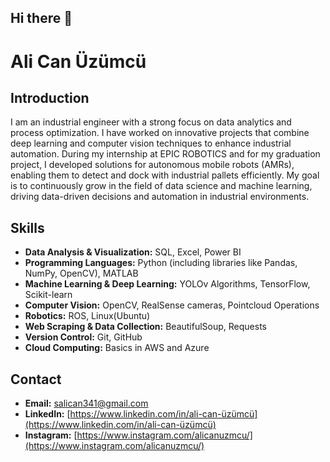 ## Hi there 👋

# Ali Can Üzümcü

## Introduction

I am an industrial engineer with a strong focus on data analytics and process optimization. I have worked on innovative projects that combine deep learning and computer vision techniques to enhance industrial automation. During my internship at EPIC ROBOTICS and for my graduation project, I developed solutions for autonomous mobile robots (AMRs), enabling them to detect and dock with industrial pallets efficiently. My goal is to continuously grow in the field of data science and machine learning, driving data-driven decisions and automation in industrial environments.

## Skills

- **Data Analysis & Visualization:** SQL, Excel, Power BI
- **Programming Languages:** Python (including libraries like Pandas, NumPy, OpenCV), MATLAB
- **Machine Learning & Deep Learning:** YOLOv Algorithms, TensorFlow, Scikit-learn
- **Computer Vision:** OpenCV, RealSense cameras, Pointcloud Operations
- **Robotics:** ROS, Linux(Ubuntu) 
- **Web Scraping & Data Collection:** BeautifulSoup, Requests
- **Version Control:** Git, GitHub
- **Cloud Computing:** Basics in AWS and Azure 


## Contact

- **Email:** salican341@gmail.com
- **LinkedIn:** [https://www.linkedin.com/in/ali-can-üzümcü](https://www.linkedin.com/in/ali-can-üzümcü)
- **Instagram:** [https://www.instagram.com/alicanuzmcu/](https://www.instagram.com/alicanuzmcu/)

